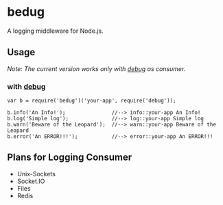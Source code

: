 # bedug

A logging middleware for Node.js.

## Usage

*Note: The current version works only with [debug](https://www.npmjs.com/package/debug) as consumer.*

### with [debug](https://www.npmjs.com/package/debug)

```
var b = require('bedug')('your-app', require('debug'));

b.info('An Info!');               //--> info::your-app An Info!
b.log('Simple log');              //--> log::your-app Simple log
b.warn('Beware of the Leopard');  //--> warn::your-app Beware of the Leopard
b.error('An ERROR!!!');           //--> error::your-app An ERROR!!!

```

## Plans for Logging Consumer

- Unix-Sockets
- Socket.IO
- Files
- Redis




